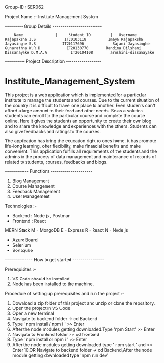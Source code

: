 Group-ID : SER062

Project Name :- Institute Management System

--------- Group Details -------------------------

        Name	           |     Student ID         |   Username
    Rajapaksha I.S 	           IT20103118	       Imaya Rajapaksha 
    Jayasinghe S.S	          IT20117696	         Sajani Jayasinghe
    Gunarathna W.R.D	        IT20130770	      Randima Dilshani
    Dissanayake D.M.A.A           IT20104108	    aroshini-dissanayake 	
		
---------- Project Description ------------------

# Institute_Management_System

This project is a web application which is implemented for a particular institute to manage the students and courses. Due to the current situation of the country it is difficult to travel one place to another. Even students can't afford a large amount to their food and other needs. So as a solution students can enroll for the particular course and complete the course online. Here it gives the students an opportunity to create their own blog and to share the knowledge and experiences with the others. Students can also give feedbacks and ratings to the courses.

The application has bring the education right to ones home. It has promote life-long learning, offer flexibility, make financial benefits and make convenient. This application fulfills all requirements of the students and the admins in the process of data management and maintenance of records of related to students, courses, feedbacks and blogs.

------------   Functions    ---------------------
 
 1) Blog Management
 2) Course Management
 3) Feedback Management
 4) User Management

Technologies :-
  * Backend : Node js , Postman
  * Frontend : React

MERN Stack 
  M - MongoDB
  E - Express
  R - React
  N - Node js

  * Azure Board 
  * Selenium
  * Sonaqube

-------------- How to get started ----------------

Prerequisites :-
   1. VS Code should be installed.
   2. Node has been installed to the machine.

Procedure of setting up prerequisites and run the project :-
   1. Download a zip folder of this project and unzip or clone the repository.
   2. Open the project in VS Code 
   3. Open a new terminal
   4. Navigate to backend folder -> cd Backend
   5. Type ' npm install / npm i ' >> Enter
   6. After the node modules getting downloaded.Type 'npm Start' >> Enter
   7. Navigate to Frontend folder >> cd frontend
   8. Type ' npm install or npm i ' >> Enter
   9. After the node modules getting downloaded type ' npm start ' and >> Enter
   10.OR Navigate to backend folder -> cd Backend,After the node module getting downloaded type 'npm run dev'
  
